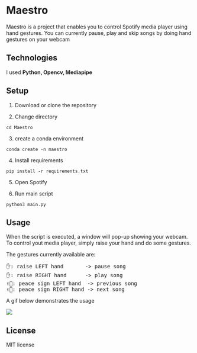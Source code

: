 # Maestro
Maestro is a project that enables you to control Spotify media player using hand gestures. You can currently pause, play and skip songs by doing hand gestures on your webcam
## Technologies
I used **Python, Opencv, Mediapipe**

## Setup
1. Download or clone the repository

2. Change directory
```
cd Maestro
``` 

3. create a conda environment 
```
conda create -n maestro
```

4. Install requirements
```
pip install -r requirements.txt
```
5. Open Spotify

6. Run main script
```
python3 main.py
```

## Usage
When the script is executed, a window will pop-up showing your webcam. To control yout media player, simply raise your hand and do some gestures.

The gestures currently available are:
<pre>
✋: raise LEFT hand       -> pause song
✋: raise RIGHT hand      -> play song
✌🏼: peace sign LEFT hand  -> previous song
✌🏼: peace sign RIGHT hand -> next song 
</pre>

A gif below demonstrates the usage


![](https://github.com/TiagoHRPG/Maestro/blob/main/imgs/maestro_demo_gif.gif)

## License
MIT license
